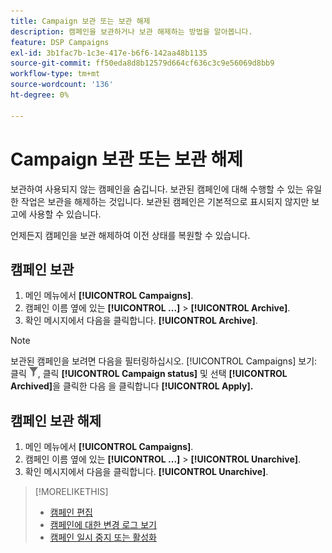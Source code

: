 ```yaml
---
title: Campaign 보관 또는 보관 해제
description: 캠페인을 보관하거나 보관 해제하는 방법을 알아봅니다.
feature: DSP Campaigns
exl-id: 3b1fac7b-1c3e-417e-b6f6-142aa48b1135
source-git-commit: ff50eda8d8b12579d664cf636c3c9e56069d8bb9
workflow-type: tm+mt
source-wordcount: '136'
ht-degree: 0%

---
```


# Campaign 보관 또는 보관 해제

보관하여 사용되지 않는 캠페인을 숨깁니다. 보관된 캠페인에 대해 수행할 수 있는 유일한 작업은 보관을 해제하는 것입니다. 보관된 캠페인은 기본적으로 표시되지 않지만 보고에 사용할 수 있습니다.

언제든지 캠페인을 보관 해제하여 이전 상태를 복원할 수 있습니다.

## 캠페인 보관

1. 메인 메뉴에서 **[!UICONTROL Campaigns]**.
1. 캠페인 이름 옆에 있는  **[!UICONTROL ...]** > **[!UICONTROL Archive]**.
1. 확인 메시지에서 다음을 클릭합니다. **[!UICONTROL Archive]**.

>[!NOTE]
>
>보관된 캠페인을 보려면 다음을 필터링하십시오. [!UICONTROL Campaigns] 보기: 클릭 ![필터 단추](/help/dsp/assets/filter.png), 클릭 **[!UICONTROL Campaign status]** 및 선택 **[!UICONTROL Archived]**&#x200B;을 클릭한 다음 을 클릭합니다 **[!UICONTROL Apply].**

## 캠페인 보관 해제

1. 메인 메뉴에서 **[!UICONTROL Campaigns]**.
1. 캠페인 이름 옆에 있는  **[!UICONTROL ...]** > **[!UICONTROL Unarchive]**.
1. 확인 메시지에서 다음을 클릭합니다. **[!UICONTROL Unarchive]**.

>[!MORELIKETHIS]
>
>* [캠페인 편집](campaign-edit.md)
>* [캠페인에 대한 변경 로그 보기](campaign-change-log.md)
>* [캠페인 일시 중지 또는 활성화](campaign-pause-activate.md)

